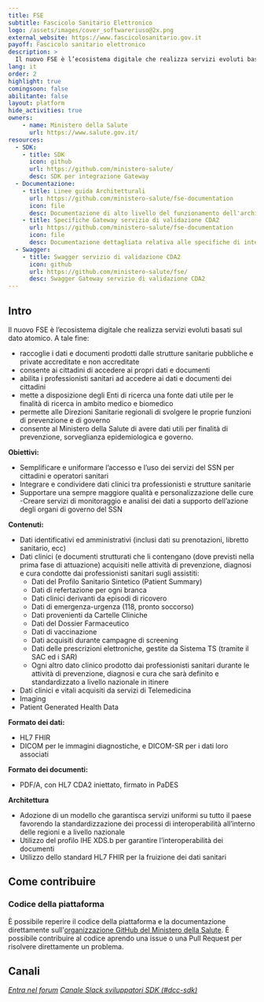 ```yaml
---
title: FSE
subtitle: Fascicolo Sanitario Elettronico
logo: /assets/images/cover_softwareriuso@2x.png
external_website: https://www.fascicolosanitario.gov.it
payoff: Fascicolo sanitario elettronico
description: >
  Il nuovo FSE è l’ecosistema digitale che realizza servizi evoluti basati sul dato atomico per cittadini e operatori sanitari.
lang: it
order: 2
highlight: true
comingsoon: false
abilitante: false
layout: platform
hide_activities: true
owners:
    - name: Ministero della Salute
      url: https://www.salute.gov.it/
resources:
  - SDK:
    - title: SDK
      icon: github
      url: https://github.com/ministero-salute/
      desc: SDK per integrazione Gateway
  - Documentazione:
    - title: Linee guida Architetturali
      url: https://github.com/ministero-salute/fse-documentation
      icon: file
      desc: Documentazione di alto livello del funzionamento dell'architettura.
    - title: Specifiche Gateway servizio di validazione CDA2
      url: https://github.com/ministero-salute/fse-documentation
      icon: file
      desc: Documentazione dettagliata relativa alle specifiche di integrazione del servizio di validazione CDA2.
  - Swagger:
    - title: Swagger servizio di validazione CDA2
      icon: github
      url: https://github.com/ministero-salute/fse/
      desc: Swagger Gateway servizio di validazione CDA2
---
```


## Intro 

Il nuovo FSE è l’ecosistema digitale che realizza servizi evoluti basati sul dato atomico. 
A tale fine:
- raccoglie i dati e documenti prodotti dalle strutture sanitarie pubbliche e private accreditate e non accreditate 
- consente ai cittadini di accedere ai propri dati e documenti 
- abilita i professionisti sanitari ad accedere ai dati e documenti dei cittadini
- mette a disposizione degli Enti di ricerca una fonte dati utile per le finalità di ricerca in ambito medico e biomedico
- permette alle Direzioni Sanitarie regionali di svolgere le proprie funzioni di prevenzione e di governo
- consente al Ministero della Salute di avere dati utili per finalità di prevenzione, sorveglianza epidemiologica e governo.

**Obiettivi:**
- Semplificare e uniformare l’accesso e l’uso dei servizi del SSN per cittadini e operatori sanitari
- Integrare e condividere dati clinici tra professionisti e strutture sanitarie 
- Supportare una sempre maggiore qualità e personalizzazione delle cure 
-Creare servizi di monitoraggio e analisi dei dati a supporto dell’azione degli organi di governo del SSN

**Contenuti:**
- Dati identificativi ed amministrativi (inclusi dati su prenotazioni, libretto sanitario, ecc)
- Dati clinici (e documenti strutturati che li contengano (dove previsti nella prima fase di attuazione) acquisiti nelle attività di prevenzione, diagnosi e cura condotte dai professionisti sanitari sugli assistiti:
	- Dati del Profilo Sanitario Sintetico (Patient Summary)
	- Dati di refertazione per ogni branca
	- Dati clinici derivanti da episodi di ricovero
	- Dati di emergenza-urgenza (118, pronto soccorso)
	- Dati provenienti da Cartelle Cliniche
	- Dati del Dossier Farmaceutico
	- Dati di vaccinazione
	- Dati acquisiti durante campagne di screening
	- Dati delle prescrizioni elettroniche, gestite da Sistema TS (tramite il SAC ed i SAR)
	- Ogni altro dato clinico prodotto dai professionisti sanitari durante le attività di prevenzione, diagnosi e cura che sarà definito e standardizzato a livello nazionale in itinere
- Dati clinici e vitali acquisiti da servizi di Telemedicina
- Imaging
- Patient Generated Health Data

**Formato dei dati:**
- HL7 FHIR
- DICOM per le immagini diagnostiche, e DICOM-SR per i dati loro associati

**Formato dei documenti:**
- PDF/A, con HL7 CDA2 iniettato, firmato in PaDES

**Architettura**
- Adozione di un modello che garantisca servizi uniformi su tutto il paese favorendo la standardizzazione dei processi di interoperabilità all’interno delle regioni e a livello nazionale
- Utilizzo del profilo IHE XDS.b per garantire l’interoperabilità dei documenti
- Utilizzo dello standard HL7 FHIR per la fruizione dei dati sanitari

## Come contribuire

### Codice della piattaforma

È possibile reperire il codice della piattaforma e la documentazione direttamente sull'[organizzazione GitHub del Ministero della Salute](https://github.com/ministero-salute). È possibile contribuire al codice aprendo una issue o una Pull Request per risolvere direttamente un problema.

## Canali

<a class="btn btn-primary" href="https://forum.italia.it" target="_blank"><i class="it-horn" /> Entra nel forum</a>
<a class="btn btn-primary" href="https://developersitalia.slack.com/archives/C030BJEGEN8" target="_blank"><i class="it-comment" /> Canale Slack sviluppatori SDK (#dcc-sdk)</a>
